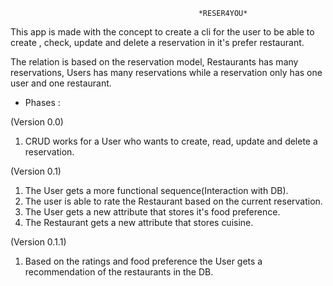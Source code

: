 
                                              *RESER4YOU*

This app is made with the concept to create a cli for the user to be able to create , check, update and delete a reservation in it's prefer restaurant.

The relation is based on the reservation model, Restaurants has many reservations, Users has many reservations while a reservation only has one user and one restaurant.

- Phases :

(Version 0.0)

1. CRUD works for a User who wants to create, read, update and delete a reservation.

(Version 0.1)

1. The User gets a more functional sequence(Interaction with DB).
2. The user is able to rate the Restaurant based on the current reservation.
3. The User gets a new attribute that stores it's food preference.
4. The Restaurant gets a new attribute that stores cuisine.

(Version 0.1.1)

1. Based on the ratings and food preference the User gets a recommendation of the restaurants in the DB.
